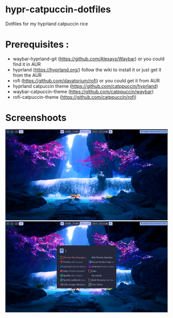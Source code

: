 # hypr-catpuccin-dotfiles
Dotfiles for my hyprland catpuccin rice

# Prerequisites :
- waybar-hyprland-git (https://github.com/Alexays/Waybar) or you could find it in AUR
- hyprland (https://hyprland.org/) follow the wiki to install it or just get it from the AUR
- rofi (https://github.com/davatorium/rofi) or you could get it from AUR
- hyprland catpuccin theme (https://github.com/catppuccin/hyprland) 
- waybar-catpuccin-theme (https://github.com/catppuccin/waybar)
- rofi-catpuccin-theme (https://github.com/catppuccin/rofi) 

# Screenshoots
![screenshoot1](ss1.png "Screenshot 1")
![screenshoot1](ss2.png "Screenshot 2")
